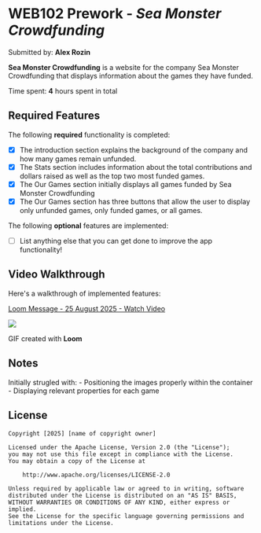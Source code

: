 # WEB102 Prework - _Sea Monster Crowdfunding_

Submitted by: **Alex Rozin**

**Sea Monster Crowdfunding** is a website for the company Sea Monster Crowdfunding that displays information about the games they have funded.

Time spent: **4** hours spent in total

## Required Features

The following **required** functionality is completed:

- [x] The introduction section explains the background of the company and how many games remain unfunded.
- [x] The Stats section includes information about the total contributions and dollars raised as well as the top two most funded games.
- [x] The Our Games section initially displays all games funded by Sea Monster Crowdfunding
- [x] The Our Games section has three buttons that allow the user to display only unfunded games, only funded games, or all games.

The following **optional** features are implemented:

- [ ] List anything else that you can get done to improve the app functionality!

## Video Walkthrough

Here's a walkthrough of implemented features:

<!-- Loom Video itself: https://www.loom.com/share/dcb826b20ad24b40bcff1f64a7b75626?sid=e38559b1-9f35-4c64-82db-e4338bf00fd8 -->

<!-- <img src='https://cdn.loom.com/sessions/thumbnails/dcb826b20ad24b40bcff1f64a7b75626-1c3d32fef46a6f8e-full-play.gif' title='Video Walkthrough' width='' alt='Video Walkthrough' /> -->

<div>
    <a href="https://www.loom.com/share/dcb826b20ad24b40bcff1f64a7b75626">
      <p>Loom Message - 25 August 2025 - Watch Video</p>
    </a>
    <a href="https://www.loom.com/share/dcb826b20ad24b40bcff1f64a7b75626">
      <img style="max-width:300px;" src="https://cdn.loom.com/sessions/thumbnails/dcb826b20ad24b40bcff1f64a7b75626-1c3d32fef46a6f8e-full-play.gif">
    </a>
  </div>

<!-- Replace this with whatever GIF tool you used! -->

GIF created with **Loom**

<!-- Recommended tools:
[Kap](https://getkap.co/) for macOS
[ScreenToGif](https://www.screentogif.com/) for Windows
[peek](https://github.com/phw/peek) for Linux. -->

## Notes

Initially strugled with: - Positioning the images properly within the container - Displaying relevant properties for each game

## License

    Copyright [2025] [name of copyright owner]

    Licensed under the Apache License, Version 2.0 (the "License");
    you may not use this file except in compliance with the License.
    You may obtain a copy of the License at

        http://www.apache.org/licenses/LICENSE-2.0

    Unless required by applicable law or agreed to in writing, software
    distributed under the License is distributed on an "AS IS" BASIS,
    WITHOUT WARRANTIES OR CONDITIONS OF ANY KIND, either express or implied.
    See the License for the specific language governing permissions and
    limitations under the License.
